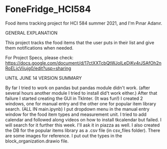 # FoneFridge_HCI584
Food items tracking project for HCI 584 summer 2021, and I'm Pınar Adanır.


GENERAL EXPLANATION

This project tracks the food items that the user puts in their list and give them notifications when needed. 

For Project Specs, please check: https://docs.google.com/document/d/17ctXXTcbQtWJoILeDjKv4rJSAfOh2nRoELjcViiujg0/edit?usp=sharing 

UNTIL JUNE 14 VERSION SUMMARY

By far I tried to work on pandas but pandas module didn't work. (after several hours another module I tried to install did't work either.)
After that failure I started creating the GUI in TkInter. (It was fun!)
I created 2 windows, one for manual entry and the other one for popular item library search. (ALL IN main.ipynb)
I put dropdown menu in the manual entry window for the food item types and measurement unit.
I tried to add calendar and followed along videos on how to install tkcalendar but failed. I will search for it further this week. I'll ask it in piazza as well.
I also created the DB for the popular items library as a .csv file (in csv_files folder). There are some images for reference.
I put out the types in the block_organization.drawio file. 